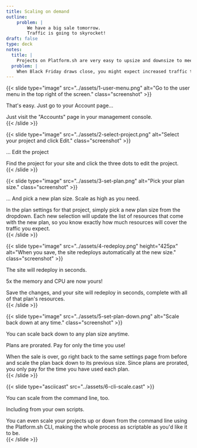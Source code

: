 ```yaml
---
title: Scaling on demand
outline:
    problem: |
        We have a big sale tomorrow.
        Traffic is going to skyrocket!
draft: false
type: deck
notes:
  title: |
    Projects on Platform.sh are very easy to upsize and downsize to meet upcoming demands on your applications.
  problem: |
    When Black Friday draws close, you might expect increased traffic that Platform.sh can help you prepare for.
---
```


{{< slide type="image" src="../assets/1-user-menu.png" alt="Go to the user menu in the top right of the screen." class="screenshot" >}}
  <p>That's easy. Just go to your Account page...</p>
  <aside class="notes">
    Just visit the "Accounts" page in your management console.
  </aside>
{{< /slide >}}

{{< slide type="image" src="../assets/2-select-project.png" alt="Select your project and click Edit." class="screenshot" >}}
  <p>... Edit the project</p>
  <aside class="notes">
    Find the project for your site and click the three dots to edit the project.
  </aside>
{{< /slide >}}

{{< slide type="image" src="../assets/3-set-plan.png" alt="Pick your plan size." class="screenshot" >}}
  <p>... And pick a new plan size. Scale as high as you need.</p>
  <aside class="notes">
    In the plan settings for that project, simply pick a new plan size from the dropdown. Each new selection will update
    the list of resources that come with the new plan, so you know exactly how much resources will cover the traffic you
    expect.
  </aside>
{{< /slide >}}

{{< slide type="image" src="../assets/4-redeploy.png" height="425px" alt="When you save, the site redeploys automatically at the new size." class="screenshot" >}}
  <p>The site will redeploy in seconds.</p>
  <p>5x the memory and CPU are now yours!</p>
  <aside class="notes">
    Save the changes, and your site will redeploy in seconds, complete with all of that plan's resources.
  </aside>
{{< /slide >}}

{{< slide type="image" src="../assets/5-set-plan-down.png" alt="Scale back down at any time." class="screenshot" >}}
  <p>You can scale back down to any plan size anytime.</p>
  <p>Plans are prorated. Pay for only the time you use!</p>
  <aside class="notes">
    When the sale is over, go right back to the same settings page from before and scale the plan back down to its previous size.
    Since plans are prorated, you only pay for the time you have used each plan.
  </aside>
{{< /slide >}}

{{< slide type="asciicast" src="../assets/6-cli-scale.cast" >}}
  <p>You can scale from the command line, too.</p>
  <p>Including from your own scripts.</p>
  <aside class="notes">
    You can even scale your projects up or down from the command line using the Platform.sh CLI, making the whole
    process as scriptable as you'd like it to be.
  </aside>
{{< /slide >}}
